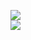 [![](https://img.shields.io/badge/Made%20With-Github%20Spray-lightgrey.svg?style=for-the-badge&logo=github)](https://github.com/Annihil/github-spray#20593)  
[![](https://i.imgur.com/2DrTn0Z.gif)](https://github.com/Annihil/github-spray)